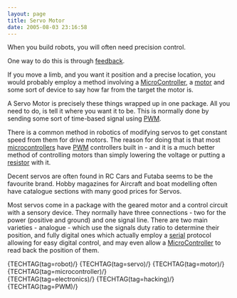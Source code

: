 ```yaml
---
layout: page
title: Servo Motor
date: 2005-08-03 23:16:58
---
```

<p>When you build robots, you will often need precision control.
</p>
<p>One way to do this is through <a href="/wiki/feedback.html" title="A method of detecting changes resulting from an action - for example how far an arm moves when a motor is activated">feedback</a>.
</p>
<p>If you move a limb, and you want it position and a precise location, you would probably employ a method involving a <a a="" brain")="" for="" href="/wiki/microcontroller.html" robot"="" title="A programmable digital controller (or ">MicroController</a>, a <a href="/wiki/motor.html" title="Motor">motor</a> and some sort of device to say how far from the target the motor is.
</p>
<p>A Servo Motor is precisely these things wrapped up in one package.  All you need to do, is tell it where you want it to be. This is normally done by sending some sort of time-based signal using <a href="/wiki/pwm.html" title="Pulse Width Modulation">PWM</a>.
</p>
<p>There is a common method in robotics of modifying servos to get constant speed from them for drive motors.  The reason for doing that is that most <a a="" brain")="" for="" href="/wiki/microcontroller.html" robot"="" title="A programmable digital controller (or ">microcontrollers</a> have <a href="/wiki/pwm.html" title="Pulse Width Modulation">PWM</a> controllers built in - and it is a much better method of controlling motors than simply lowering the voltage or putting a <a href="/wiki/resistor.html" title="Resistor">resistor</a> with it.
</p>
<p>Decent servos are often found in RC Cars and Futaba seems to be the favourite brand. Hobby magazines for Aircraft and boat modelling often have catalogue sections with many good prices for Servos.
</p>
<p>Most servos come in a package with the geared motor and a control circuit with a sensory device. They normally have three connections - two for the power (positive and ground) and one signal line. There are two main varieties - analogue - which use the signals duty ratio to determine their position, and fully digital ones which actually employ a <a href="/wiki/serial_data_stream.html" title="Serial Data Stream">serial</a> protocol allowing for easy digital control, and may even allow a <a a="" brain")="" for="" href="/wiki/microcontroller.html" robot"="" title="A programmable digital controller (or ">MicroController</a> to read back the position of them.
</p>
<p>{TECHTAG(tag=robot)/} {TECHTAG(tag=servo)/} {TECHTAG(tag=motor)/} {TECHTAG(tag=microcontroller)/}
<br/>{TECHTAG(tag=electronics)/} {TECHTAG(tag=hacking)/} {TECHTAG(tag=PWM)/}
</p>
